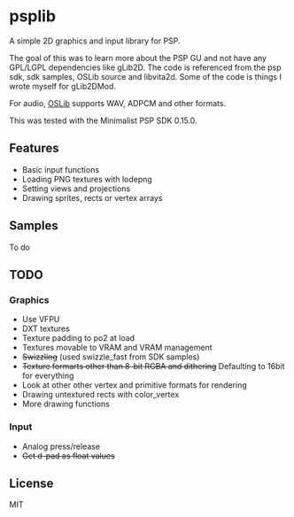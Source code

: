 # psplib

A simple 2D graphics and input library for PSP.

The goal of this was to learn more about the PSP GU and not have any GPL/LGPL dependencies like gLib2D.
The code is referenced from the psp sdk, sdk samples, OSLib source and libvita2d.
Some of the code is things I wrote myself for gLib2DMod.

For audio, [OSLib](https://github.com/hexundev/oslibaudio) supports WAV, ADPCM and other formats.

This was tested with the Minimalist PSP SDK 0.15.0.

## Features
- Basic input functions
- Loading PNG textures with lodepng
- Setting views and projections
- Drawing sprites, rects or vertex arrays

## Samples
To do

## TODO
### Graphics
- Use VFPU
- DXT textures
- Texture padding to po2 at load
- Textures movable to VRAM and VRAM management
- ~~Swizzling~~ (used swizzle_fast from SDK samples)
- ~~Texture formarts other than 8-bit RGBA and dithering~~ Defaulting to 16bit for everything
- Look at other other vertex and primitive formats for rendering
- Drawing untextured rects with color_vertex
- More drawing functions

### Input
- Analog press/release 
- ~~Get d-pad as float values~~

## License
MIT
